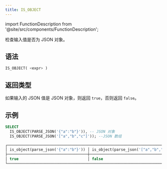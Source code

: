 ```yaml
---
title: IS_OBJECT
---
```

import FunctionDescription from '@site/src/components/FunctionDescription';

<FunctionDescription description="引入或更新: v1.2.368"/>

检查输入值是否为 JSON 对象。

## 语法

```sql
IS_OBJECT( <expr> )
```

## 返回类型

如果输入的 JSON 值是 JSON 对象，则返回 `true`，否则返回 `false`。

## 示例

```sql
SELECT
  IS_OBJECT(PARSE_JSON('{"a":"b"}')), -- JSON 对象
  IS_OBJECT(PARSE_JSON('["a","b","c"]')); --JSON 数组

┌─────────────────────────────────────────────────────────────────────────────┐
│ is_object(parse_json('{"a":"b"}')) │ is_object(parse_json('["a","b","c"]')) │
├────────────────────────────────────┼────────────────────────────────────────┤
│ true                               │ false                                  │
└─────────────────────────────────────────────────────────────────────────────┘
```